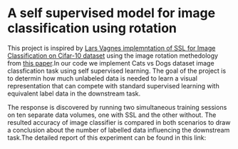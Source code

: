 
 # A self supervised model for image classification using rotation  #

This project is inspired by [Lars Vagnes implemntation of SSL for Image Classification on Cifar-10 dataset](https://medium.com/analytics-vidhya/self-supervised-learning-for-image-classification-263e320fff07) using the image rotation methedology from [this paper](https://arxiv.org/pdf/1803.07728.pdf).In our code we implement Cats vs Dogs dataset image classfication task using self supervised learning. The goal of the project is to determin how much unlabeled data is needed to learn a visual representation that can compete with standard supervised learning with equivalent label data in the downstream task. 

The response is discovered by running two simultaneous training sessions on ten separate data volumes, one with SSL and the other without. The resulted accuracy of image classifier is compared in both scenarios to draw a conclusion about the number of labelled data influencing the downstream task.The detailed report of this experiment can be found in this link: 
